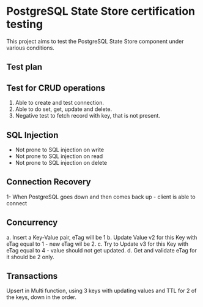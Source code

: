# PostgreSQL State Store certification testing

This project aims to test the PostgreSQL State Store component under various conditions.

## Test plan

## Test for CRUD operations
1. Able to create and test connection.
2. Able to do set, get, update and delete.
3. Negative test to fetch record with key, that is not present.

## SQL Injection

* Not prone to SQL injection on write
* Not prone to SQL injection on read
* Not prone to SQL injection on delete

## Connection Recovery
1- When PostgreSQL goes down and then comes back up - client is able to connect

## Concurrency
a. Insert a Key-Value pair, eTag will be 1
b. Update Value v2 for this Key with eTag equal to 1 - new eTag wil be 2.
c. Try to Update v3 for this Key with eTag equal to 4 - value should not get updated.
d. Get and validate eTag for it should be 2 only.

## Transactions
Upsert in Multi function, using 3 keys with updating values and TTL for 2 of the keys, down in the order.
